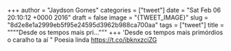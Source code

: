 
+++
author = "Jaydson Gomes"
categories = ["tweet"]
date = "Sat Feb 06 20:10:12 +0000 2016"
draft = false
image = "{TWEET_IMAGE}"
slug = "8d2e8e1a2999eb5f95e24595d3962b988ca700aa"
tags = ["tweet"]
title = """"Desde os tempos mais pri..."""
+++
'Desde os tempos mais primórdios o caralho ta aí " Poesia linda https://t.co/ibknxzciZG
